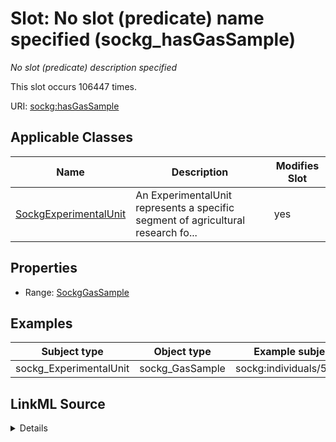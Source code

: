 

# Slot: No slot (predicate) name specified (sockg_hasGasSample)


_No slot (predicate) description specified_






This slot occurs 106447 times.


URI: [sockg:hasGasSample](https://idir.uta.edu/sockg-ontology/docs/hasGasSample)



<!-- no inheritance hierarchy -->





## Applicable Classes

| Name | Description | Modifies Slot |
| --- | --- | --- |
| [SockgExperimentalUnit](../classes/SockgExperimentalUnit.md) | An ExperimentalUnit represents a specific segment of agricultural research fo... |  yes  |







## Properties

* Range: [SockgGasSample](../classes/SockgGasSample.md)






## Examples

| Subject type | Object type | Example subject | Example object | Occurrences |
| --- | --- | --- | --- | --- |
| sockg_ExperimentalUnit | sockg_GasSample | sockg:individuals/51937 | sockg:individuals/103924 | 106447 |




## LinkML Source

<details>

```yaml
name: sockg_hasGasSample
annotations:
  count:
    tag: count
    value: 106447
description: No slot (predicate) description specified
title: No slot (predicate) name specified
examples:
- object:
    example_object: sockg:individuals/103924
    example_object_type: sockg_GasSample
    example_predicate: sockg:hasGasSample
    example_subject: sockg:individuals/51937
    example_subject_type: sockg_ExperimentalUnit
from_schema: soc-kg
rank: 1000
domain: sockg_ExperimentalUnit
slot_uri: sockg:hasGasSample
alias: sockg_hasGasSample
domain_of:
- sockg_ExperimentalUnit
range: sockg_GasSample

```
</details>